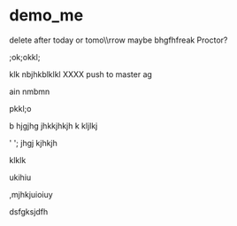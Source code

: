 # demo_me
delete after today or tomo\\\rrow maybe bhgfhfreak Proctor?



;ok;okkl;

klk
nbjhkblklkl
XXXX push to master ag

ain nmbmn




pkkl;o

b hjgjhg jhkkjhkjh k
kljlkj

'
';
jhgj
kjhkjh


klklk




ukihiu



,mjhkjuioiuy


dsfgksjdfh
